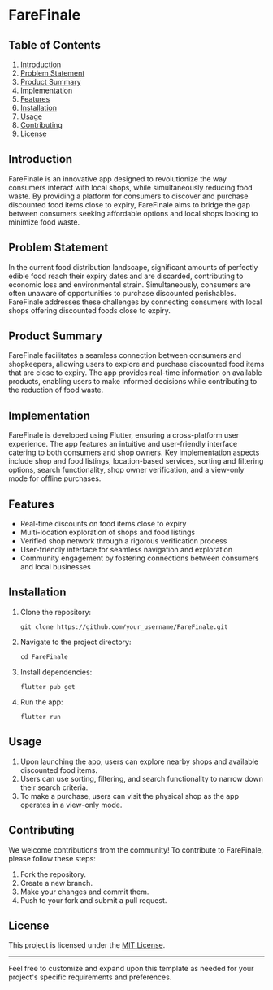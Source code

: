 

# FareFinale



## Table of Contents
1. [Introduction](#introduction)
2. [Problem Statement](#problem-statement)
3. [Product Summary](#product-summary)
4. [Implementation](#implementation)
5. [Features](#features)
6. [Installation](#installation)
7. [Usage](#usage)
8. [Contributing](#contributing)
9. [License](#license)

## Introduction
FareFinale is an innovative app designed to revolutionize the way consumers interact with local shops, while simultaneously reducing food waste. By providing a platform for consumers to discover and purchase discounted food items close to expiry, FareFinale aims to bridge the gap between consumers seeking affordable options and local shops looking to minimize food waste.

## Problem Statement
In the current food distribution landscape, significant amounts of perfectly edible food reach their expiry dates and are discarded, contributing to economic loss and environmental strain. Simultaneously, consumers are often unaware of opportunities to purchase discounted perishables. FareFinale addresses these challenges by connecting consumers with local shops offering discounted foods close to expiry.

## Product Summary
FareFinale facilitates a seamless connection between consumers and shopkeepers, allowing users to explore and purchase discounted food items that are close to expiry. The app provides real-time information on available products, enabling users to make informed decisions while contributing to the reduction of food waste.

## Implementation
FareFinale is developed using Flutter, ensuring a cross-platform user experience. The app features an intuitive and user-friendly interface catering to both consumers and shop owners. Key implementation aspects include shop and food listings, location-based services, sorting and filtering options, search functionality, shop owner verification, and a view-only mode for offline purchases.

## Features
- Real-time discounts on food items close to expiry
- Multi-location exploration of shops and food listings
- Verified shop network through a rigorous verification process
- User-friendly interface for seamless navigation and exploration
- Community engagement by fostering connections between consumers and local businesses

## Installation
1. Clone the repository:
   ```
   git clone https://github.com/your_username/FareFinale.git
   ```
2. Navigate to the project directory:
   ```
   cd FareFinale
   ```
3. Install dependencies:
   ```
   flutter pub get
   ```
4. Run the app:
   ```
   flutter run
   ```

## Usage
1. Upon launching the app, users can explore nearby shops and available discounted food items.
2. Users can use sorting, filtering, and search functionality to narrow down their search criteria.
3. To make a purchase, users can visit the physical shop as the app operates in a view-only mode.

## Contributing
We welcome contributions from the community! To contribute to FareFinale, please follow these steps:
1. Fork the repository.
2. Create a new branch.
3. Make your changes and commit them.
4. Push to your fork and submit a pull request.

## License
This project is licensed under the [MIT License](LICENSE).

---

Feel free to customize and expand upon this template as needed for your project's specific requirements and preferences.
